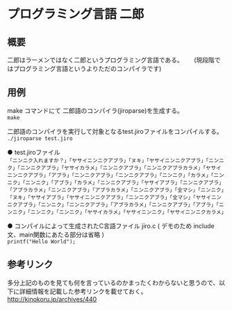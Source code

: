 # プログラミング言語 二郎  
## 概要  
二郎はラーメンではなく二郎というプログラミング言語である。　　
(現段階ではプログラミング言語というよりただのコンパイラです)  

## 用例  
make コマンドにて 二郎語のコンパイラ(jiroparse)を生成する。  
`make`  

二郎語のコンパイラを実行して対象となるtest.jiroファイルをコンパイルする。  
`./jiroparse test.jiro`  

● test.jiroファイル  
`「ニンニク入れますか？」「ヤサイニンニクアブラ」「ヌキ」「ヤサイニンニクアブラ」「ニンニク」「ニンニクアブラ」「ヤサイカラメ」「ニンニクアブラ」「ニンニクアブラカラメ」「ヤサイニンニクアブラ」「アブラ」「ニンニクアブラ」「ニンニクアブラ」「ニンニク」「カラメ」「ニンニク」「ニンニク」「アブラ」「カラメ」「ニンニクアブラ」「ヤサイアブラ」「ニンニクアブラ」「アブラカラメ」「ニンニクアブラ」「アブラカラメ」「ニンニクアブラ」「全マシ」「ニンニク」「ヌキ」「ヤサイアブラ」「ヤサイニンニクアブラ」「ニンニクアブラ」「全マシ」「ヤサイニンニクアブラ」「ニンニク」「ニンニクアブラ」「アブラカラメ」「ニンニクアブラ」「アブラ」「ニンニク」「ニンニク」「ニンニク」「ヤサイカラメ」「ヤサイニンニク」「ヤサイニンニクカラメ」`  

● コンパイルによって生成されたC言語ファイル jiro.c ( デモのため include文、main関数にあたる部分は省略 )  
`printf("Hello World");`  

## 参考リンク  
多分上記のものを見ても何を言っているのかまったくわからないと思うので、以下に詳細情報を記載した参考リンクを載せておく。  
<http://kinokoru.jp/archives/440>